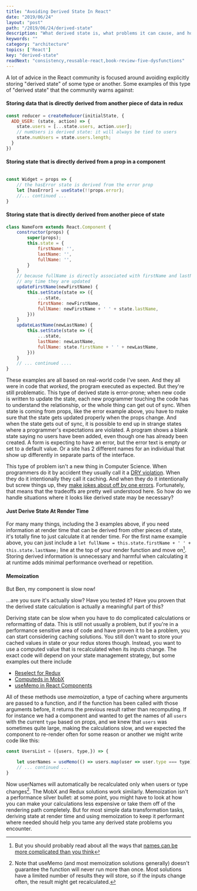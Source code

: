 ```yaml
---
title: "Avoiding Derived State In React"
date: "2019/06/24"
layout: "post"
path: "/2019/06/24/derived-state"
description: "What derived state is, what problems it can cause, and how to avoid it"
keywords: ""
category: "architecture"
topics: ['React']
key: "derived-state"
readNext: "consistency,reusable-react,book-review-five-dysfunctions"
---
```


A lot of advice in the React community is focused around avoiding explicitly storing "derived state" of some type or another.  Some examples of this type of "derived state" that the community warns against:

#### Storing data that is directly derived from another piece of data in redux

```javascript
const reducer = createReducer(initialState, {
  ADD_USER: (state, action) => {
    state.users = [...state.users, action.user];
    // numUsers is derived state: it will always be tied to users
    state.numUsers = state.users.length;
  }
})
```

#### Storing state that is directly derived from a prop in a component

```javascript

const Widget = props => {
    // the hasError state is derived from the error prop
    let [hasError] = useState(!!props.error);
    //... continued ...
}
```

#### Storing state that is directly derived from another piece of state

```javascript
class NameForm extends React.Component {
    constructor(props) {
        super(props);
        this.state = {
            firstName: '',
            lastName: '',
            fullName: '',
        }
    }
    // because fullName is directly associated with firstName and lastName, we have to update it
    // any time they are updated
    updateFirstName(newFirstName) {
        this.setState(state => ({
            ...state,
            firstName: newFirstName,
            fullName: newFirstName + ' ' + state.lastName,
        }))
    }
    updateLastName(newLastName) {
        this.setState(state => ({
            ...state,
            lastName: newLastName,
            fullName: state.firstName + ' ' + newLastName,
        }))
    }
    // ... continued ....
}
```

These examples are all based on real-world code I've seen.  And they all were in code that *worked*, the program executed as expected.  But they're still problematic.  This type of derived state is error-prone; when new code is written to update the state, each new programmer touching the code has to understand the relationship, or the whole thing can get out of sync.  When state is coming from props, like the error example above, you have to make sure that the state gets updated properly when the props change. And when the state gets out of sync, it is possible to end up in strange states where a programmer's expectations are violated.  A program shows a blank state saying no users have been added, even though one has already been created. A form is expecting to have an error, but the error text is empty or set to a default value.  Or a site has 2 different names for an individual that show up differently in separate parts of the interface.

This type of problem isn't a new thing in Computer Science.  When programmers do it by accident they usually call it a [DRY violation](https://en.wikipedia.org/wiki/Don%27t_repeat_yourself).  When they do it intentionally they call it caching.  And when they do it intentionally but screw things up, they [make jokes about off by one errors](https://twitter.com/secretGeek/status/7269997868).  Fortunately, that means that the tradeoffs are pretty well understood here.  So how do we handle situations where it looks like derived state may be necessary?

#### Just Derive State At Render Time

For many many things, including the 3 examples above, if you need information at render time that can be derived from other pieces of state, it's totally fine to just calculate it at render time.  For the first name example above, you can just include a `let fullName = this.state.firstName + ' ' + this.state.lastName;` line at the top of your render function and move on[^1]. Storing derived information is unnecessary and harmful when calculating it at runtime adds minimal performance overhead or repetition.


#### Memoization

But Ben, my component is slow now!

...are you sure it's actually slow?  Have you tested it?  Have you proven that the derived state calculation is actually a meaningful part of this?

Deriving state can be slow when you have to do complicated calculations or reformatting of data.  This is still not usually a problem, but if you're in a performance sensitive area of code and have proven it to be a problem, you can start considering caching solutions. You still don't want to store your cached values in state or your redux stores though.  Instead, you want to use a computed value that is recalculated when its inputs change.  The exact code will depend on your state management strategy, but some examples out there include

- [Reselect for Redux](https://github.com/reduxjs/reselect)
- [Computeds in MobX](https://mobx.js.org/refguide/computed-decorator.html)
- [useMemo in React Components](https://reactjs.org/docs/hooks-reference.html#usememo)

All of these methods use *memoization*, a type of caching where arguments are passed to a function, and if the function has been called with those arguments before, it returns the previous result rather than recomputing.  If for instance we had a component and wanted to get the names of all `users` with the current `type` based on props, and we knew that `users` was sometimes quite large, making the calculations slow, and we expected the component to re-render often for some reason or another we might write code like this:

```javascript
const UsersList = ({users, type,}) => {

    let userNames = useMemo(() => users.map(user => user.type === type), [users, type]);
    // ... continued ...
}
```

Now userNames will automatically be recalculated only when users or type changes[^2].  The MobX and Redux solutions work similarly.  Memoization isn't a performance silver bullet: at some point, you might have to look at how you can make your calculations less expensive or take them off of the rendering path completely.  But for most simple data transformation tasks, deriving state at render time and using memoization to keep it performant where needed should help you tame any derived state problems you encounter.


[^1]: But you should probably read about all the ways that [names can be more complicated than you think](https://www.kalzumeus.com/2010/06/17/falsehoods-programmers-believe-about-names/)
[^2]: Note that useMemo (and most memoization solutions generally) doesn't guarantee the function will never run more than once.  Most solutions have a limited number of results they will store, so if the inputs change often, the result might get recalculated.
